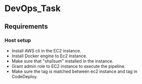 # DevOps_Task


## Requirements

### Host setup

* Install AWS cli in the EC2 instance.
* Install Docker engine to Ec2 instance.
* Make sure that "sha1sum" installed in the instance.
* Grant admin role to EC2 instance to execute the pipeline.
* Make sure the tag is matched between ec2 instance and tag in CodeDeploy.